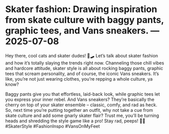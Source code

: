 # Skater fashion: Drawing inspiration from skate culture with baggy pants, graphic tees, and Vans sneakers. — 2025-07-08

Hey there, cool cats and skater dudes! 🤙🛹 Let’s talk about skater fashion and how it’s totally slaying the trends right now. Channeling those chill vibes and hardcore attitude, skater style is all about rocking baggy pants, graphic tees that scream personality, and of course, the iconic Vans sneakers. It’s like, you’re not just wearing clothes, you’re repping a whole culture, ya know?

Baggy pants give you that effortless, laid-back look, while graphic tees let you express your inner rebel. And Vans sneakers? They’re basically the cherry on top of your skater ensemble – classic, comfy, and rad as heck. So, next time you’re putting together an outfit, why not take a cue from skate culture and add some gnarly skater flair? Trust me, you’ll be turning heads and shredding the style game like a pro! Stay rad, peeps! 🤘✨ #SkaterStyle #FashionInspo #VansOnMyFeet